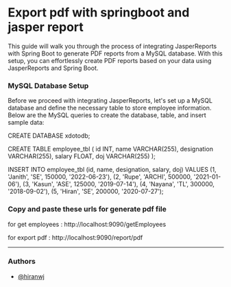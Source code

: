 # Export pdf with springboot and jasper report

This guide will walk you through the process of integrating JasperReports with Spring Boot to generate PDF reports from a MySQL database. With this setup, you can effortlessly create PDF reports based on your data using JasperReports and Spring Boot.

### MySQL Database Setup
Before we proceed with integrating JasperReports, let's set up a MySQL database and define the necessary table to store employee information. Below are the MySQL queries to create the database, table, and insert sample data:

CREATE DATABASE xdotodb;

CREATE TABLE employee_tbl (
id INT,
name VARCHAR(255),
designation VARCHAR(255),
salary FLOAT,
doj VARCHAR(255)
);

INSERT INTO employee_tbl (id, name, designation, salary, doj)
VALUES
(1, 'Janith', 'SE', 150000, '2022-06-23'),
(2, 'Rupe', 'ARCHI', 500000, '2021-01-06'),
(3, 'Kasun', 'ASE', 125000, '2019-07-14'),
(4, 'Nayana', 'TL', 300000, '2018-09-02'),
(5, 'Hiran', 'SE', 200000, '2020-07-27');

### Copy and paste these urls for generate pdf file

for get employees :
http://localhost:9090/getEmployees

for export pdf :
http://localhost:9090/report/pdf

---
### Authors
- [@hiranwj](https://www.github.com/hiranwj)

